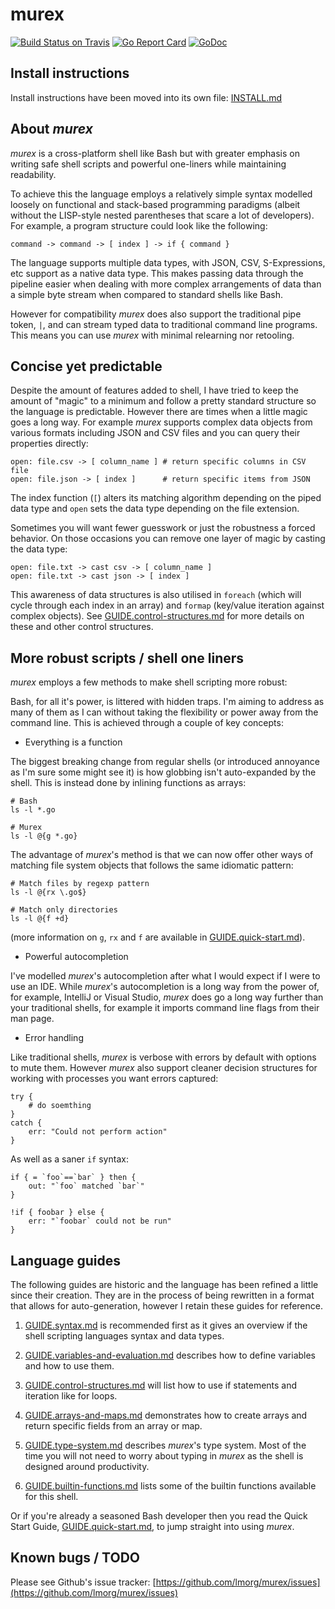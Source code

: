 # murex

[![Build Status on Travis](https://travis-ci.org/lmorg/murex.svg?branch=master)](https://travis-ci.org/lmorg/murex)
[![Go Report Card](https://goreportcard.com/badge/github.com/lmorg/murex)](https://goreportcard.com/report/github.com/lmorg/murex)
[![GoDoc](http://godoc.org/github.com/lmorg/murex?status.svg)](http://godoc.org/github.com/lmorg/murex)

## Install instructions

Install instructions have been moved into its own file: [INSTALL.md](INSTALL.md)

## About _murex_

_murex_ is a cross-platform shell like Bash but with greater emphasis on
writing safe shell scripts and powerful one-liners while maintaining
readability.

To achieve this the language employs a relatively simple syntax modelled
loosely on functional and stack-based programming paradigms (albeit
without the LISP-style nested parentheses that scare a lot of developers).
For example, a program structure could look like the following:

    command -> command -> [ index ] -> if { command }

The language supports multiple data types, with JSON, CSV, S-Expressions,
etc support as a native data type. This makes passing data through the
pipeline easier when dealing with more complex arrangements of data than
a simple byte stream when compared to standard shells like Bash.

However for compatibility _murex_ does also support the traditional pipe
token, `|`, and can stream typed data to traditional command line
programs. This means you can use _murex_ with minimal relearning nor
retooling.

## Concise yet predictable

Despite the amount of features added to shell, I have tried to keep the
amount of "magic" to a minimum and follow a pretty standard structure so
the language is predictable. However there are times when a little magic
goes a long way. For example _murex_ supports complex data objects from
various formats including JSON and CSV files and you can query their
properties directly:

    open: file.csv -> [ column_name ] # return specific columns in CSV file
    open: file.json -> [ index ]      # return specific items from JSON

The index function (`[`) alters its matching algorithm depending on the
piped data type and `open` sets the data type depending on the file
extension.

Sometimes you will want fewer guesswork or just the robustness a forced
behavior. On those occasions you can remove one layer of magic by
casting the data type:

    open: file.txt -> cast csv -> [ column_name ]
    open: file.txt -> cast json -> [ index ]

This awareness of data structures is also utilised in `foreach` (which
will cycle through each index in an array) and `formap` (key/value
iteration against complex objects). See [GUIDE.control-structures.md](docs/GUIDE.control-structures.md)
for more details on these and other control structures.

## More robust scripts / shell one liners

_murex_ employs a few methods to make shell scripting more robust:

Bash, for all it's power, is littered with hidden traps. I'm aiming to
address as many of them as I can without taking the flexibility or power
away from the command line. This is achieved through a couple of key
concepts:

* Everything is a function

The biggest breaking change from regular shells (or introduced annoyance
as I'm sure some might see it) is how globbing isn't auto-expanded by
the shell. This is instead done by inlining functions as arrays:

    # Bash
    ls -l *.go

    # Murex
    ls -l @{g *.go}

The advantage of _murex_'s method is that we can now offer other ways of
matching file system objects that follows the same idiomatic pattern:

    # Match files by regexp pattern
    ls -l @{rx \.go$}

    # Match only directories
    ls -l @{f +d}

(more information on `g`, `rx` and `f` are available in [GUIDE.quick-start.md](docs/GUIDE.quick-start.md)).

* Powerful autocompletion

I've modelled _murex_'s autocompletion after what I would expect if I
were to use an IDE. While _murex_'s autocompletion is a long way from
the power of, for example, IntelliJ or Visual Studio, _murex_ does go a
long way further than your traditional shells, for example it imports
command line flags from their man page.

* Error handling

Like traditional shells, _murex_ is verbose with errors by default with
options to mute them. However _murex_ also support cleaner decision
structures for working with processes you want errors captured:

    try {
        # do soemthing
    }
    catch {
        err: "Could not perform action"
    }

As well as a saner `if` syntax:

    if { = `foo`==`bar` } then {
        out: "`foo` matched `bar`"
    }

    !if { foobar } else {
        err: "`foobar` could not be run"
    }

## Language guides

The following guides are historic and the language has been refined a little
since their creation. They are in the process of being rewritten in a format
that allows for auto-generation, however I retain these guides for reference.

1. [GUIDE.syntax.md](docs/GUIDE.syntax.md) is recommended first as it gives
an overview if the shell scripting languages syntax and data types.

2. [GUIDE.variables-and-evaluation.md](docs/GUIDE.variables-and-evaluation.md)
describes how to define variables and how to use them.

3. [GUIDE.control-structures.md](docs/GUIDE.control-structures.md) will
list how to use if statements and iteration like for loops.

4. [GUIDE.arrays-and-maps.md](docs/GUIDE.arrays-and-maps.md) demonstrates how
to create arrays and return specific fields from an array or map.

5. [GUIDE.type-system.md](docs/GUIDE.type-system.md) describes _murex_'s type
system. Most of the time you will not need to worry about typing in
_murex_ as the shell is designed around productivity.

6. [GUIDE.builtin-functions.md](docs/GUIDE.builtin-functions.md) lists some
of the builtin functions available for this shell.

Or if you're already a seasoned Bash developer then you read the Quick
Start Guide, [GUIDE.quick-start.md](docs/GUIDE.quick-start.md), to jump
straight into using _murex_.

## Known bugs / TODO

Please see Github's issue tracker: [https://github.com/lmorg/murex/issues](https://github.com/lmorg/murex/issues)
